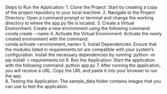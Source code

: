 Steps to Run the Application:
	1.	Clone the Project:
		Start by creating a copy of the project repository to your local machine.
	2.	Navigate to the Project Directory:
		Open a command prompt or terminal and change the working directory to where the app.py file is located.
	3.	Create a Virtual Environment:
		Create a new environment using the following command: 
        conda create --name <environmentname>
    4.	Activate the Virtual Environment:
		Activate the newly created environment with the command:    
        conda activate <environment_name>
    5.	Install Dependencies:
		Ensure that the modules listed in requirements.txt are compatible with your system’s configuration.
		Install the necessary dependencies by running: 
        python -m pip install -r requirements.txt
    6.	Run the Application:
		Start the application with the following command:
        python app.py
    7. After running the application, you will receive a URL. Copy the URL and paste it into your browser to run the app.        
    8.	Testing the Application:
		The sample_data folder contains images that you can use to test the application.   